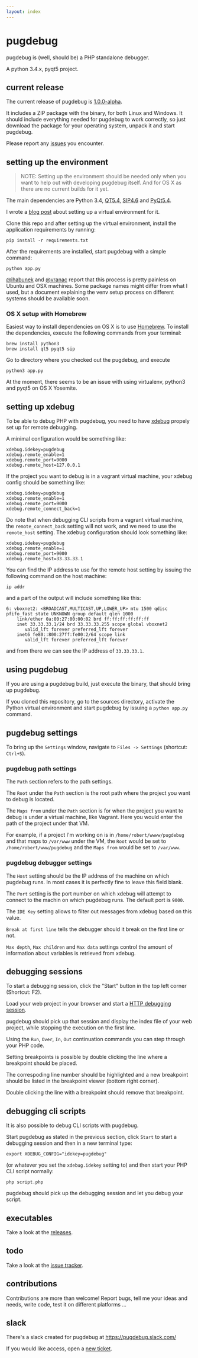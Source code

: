 ```yaml
---
layout: index
---
```


# pugdebug

pugdebug is (well, should be) a PHP standalone debugger.

A python 3.4.x, pyqt5 project.

## current release

The current release of pugdebug is [1.0.0-alpha](https://github.com/robertbasic/pugdebug/releases/tag/v1.0.0-alpha).

It includes a ZIP package with the binary, for both Linux and Windows. It should include everything
needed for pugdebug to work correctly, so just download the package for your operating system,
unpack it and start pugdebug.

Please report any [issues](https://github.com/robertbasic/pugdebug/issues) you encounter.

## setting up the environment

> NOTE: Setting up the environment should be needed only when you want to help out with
> developing pugdebug itself. And for OS X as there are no current builds for it yet.

The main dependencies are Python 3.4,
[QT5.4](http://doc.qt.io/qt-5/gettingstarted.html),
[SIP4.6](http://www.riverbankcomputing.com/software/sip/download)
and [PyQt5.4](http://www.riverbankcomputing.com/software/pyqt/download5).

I wrote a [blog post](http://robertbasic.com/blog/install-pyqt5-in-python-3-virtual-environment)
about setting up a virtual environment for it.

Clone this repo and after setting up the virtual environment, install the application
requirements by running:

```
pip install -r requirements.txt
```

After the requirements are installed, start pugdebug with a simple command:

```
python app.py
```

[@ihabunek](https://github.com/ihabunek) and [@vranac](https://github.com/vranac)
report that this process is pretty painless on Ubuntu and OSX machines. Some
package names might differ from what I used, but a document explaining the venv
setup process on different systems should be available soon.

### OS X setup with Homebrew

Easiest way to install dependencies on OS X is to use [Homebrew](http://brew.sh/).
To install the dependencies, execute the following commands from your terminal:
```
brew install python3
brew install qt5 pyqt5 sip
```

Go to directory where you checked out the pugdebug, and execute
```
python3 app.py
```

At the moment, there seems to be an issue with using virtualenv, python3 and pyqt5 on OS X Yosemite.

## setting up xdebug

To be able to debug PHP with pugdebug, you need to have [xdebug](http://xdebug.org/docs/remote)
propely set up for remote debugging.

A minimal configuration would be something like:

```
xdebug.idekey=pugdebug
xdebug.remote_enable=1
xdebug.remote_port=9000
xdebug.remote_host=127.0.0.1
```

If the project you want to debug is in a vagrant virtual machine, your xdebug
config should be something like:

```
xdebug.idekey=pugdebug
xdebug.remote_enable=1
xdebug.remote_port=9000
xdebug.remote_connect_back=1
```

Do note that when debugging CLI scripts from a vagrant virtual machine, the
`remote_connect_back` setting will not work, and we need to use the
`remote_host` setting. The xdebug configuration should look something like:

```
xdebug.idekey=pugdebug
xdebug.remote_enable=1
xdebug.remote_port=9000
xdebug.remote_host=33.33.33.1
```

You can find the IP address to use for the remote host setting by issuing the
following command on the host machine:

```
ip addr
```

and a part of the output will include something like this:

```
6: vboxnet2: <BROADCAST,MULTICAST,UP,LOWER_UP> mtu 1500 qdisc pfifo_fast state UNKNOWN group default qlen 1000
    link/ether 0a:00:27:00:00:02 brd ff:ff:ff:ff:ff:ff
    inet 33.33.33.1/24 brd 33.33.33.255 scope global vboxnet2
       valid_lft forever preferred_lft forever
    inet6 fe80::800:27ff:fe00:2/64 scope link
       valid_lft forever preferred_lft forever
```

and from there we can see the IP address of `33.33.33.1`.

## using pugdebug

If you are using a pugdebug build, just execute the binary, that should bring up
pugdebug.

If you cloned this repository, go to the sources directory, activate the Python
virtual environment and start pugdebug by issuing a `python app.py` command.

## pugdebug settings

To bring up the `Settings` window, navigate to `Files -> Settings` (shortcut: `Ctrl+S`).

### pugdebug path settings

The `Path` section refers to the path settings.

The `Root` under the `Path` section is the root path where the project you want to debug is
located.

The `Maps from` under the `Path` section is for when the project you want to debug is under
a virtual machine, like Vagrant. Here you would enter the path of the project under that VM.

For example, if a project I'm working on is in `/home/robert/wwww/pugdebug` and that maps to
`/var/www` under the VM, the `Root` would be set to `/home/robert/www/pugdebug` and the
`Maps from` would be set to `/var/www`.

### pugdebug debugger settings

The `Host` setting should be the IP address of the machine on which pugdebug runs. In most cases
it is perfectly fine to leave this field blank.

The `Port` setting is the port number on which xdebug will attempt to connect to the machin on
which pugdebug runs. The default port is `9000`.

The `IDE Key` setting allows to filter out messages from xdebug based on this value.

`Break at first line` tells the debugger should it break on the first line or not.

`Max depth`, `Max children` and `Max data` settings control the amount of information
about variables is retrieved from xdebug.

## debugging sessions

To start a debugging session, click the "Start" button in the top left corner (Shortcut: F2).

Load your web project in your browser and start a
[HTTP debugging session](http://xdebug.org/docs/remote#browser_session).

pugdebug should pick up that session and display the index file of your web
project, while stopping the execution on the first line.

Using the `Run`, `Over`, `In`, `Out` continuation commands you can step through
your PHP code.

Setting breakpoints is possible by double clicking the line where a breakpoint
should be placed.

The correspoding line number should be highlighted and a new breakpoint should
be listed in the breakpoint viewer (bottom right corner).

Double clicking the line with a breakpoint should remove that breakpoint.

## debugging cli scripts

It is also possible to debug CLI scripts with pugdebug.

Start pugdebug as stated in the previous section, click `Start` to
start a debugging session and then in a new terminal type:

```
export XDEBUG_CONFIG="idekey=pugdebug"
```

(or whatever you set the `xdebug.idekey` setting to) and then start
your PHP CLI script normally:

```
php script.php
```

pugdebug should pick up the debugging session and let you debug your script.

## executables

Take a look at the [releases](https://github.com/robertbasic/pugdebug/releases).

## todo

Take a look at the [issue tracker](https://github.com/robertbasic/pugdebug/issues).

## contributions

Contributions are more than welcome! Report bugs, tell me your ideas and needs,
write code, test it on different platforms ...

## slack

There's a slack created for pugdebug at https://pugdebug.slack.com/

If you would like access, open a [new ticket](https://github.com/robertbasic/pugdebug/issues).
